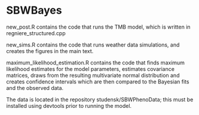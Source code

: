 # SBWBayes
new_post.R contains the code that runs the TMB model, which is written in regniere_structured.cpp

new_sims.R contains the code that runs weather data simulations, and creates the figures in the main text.

maximum_likelihood_estimation.R contains the code that finds maximum likelihood estimates for the model parameters, estimates covariance matrices, draws from the resulting multivariate normal distribution and creates confidence intervals which are then compared to the Bayesian fits and the observed data.

The data is located in the repository studensk/SBWPhenoData; this must be installed using devtools prior to running the model.
